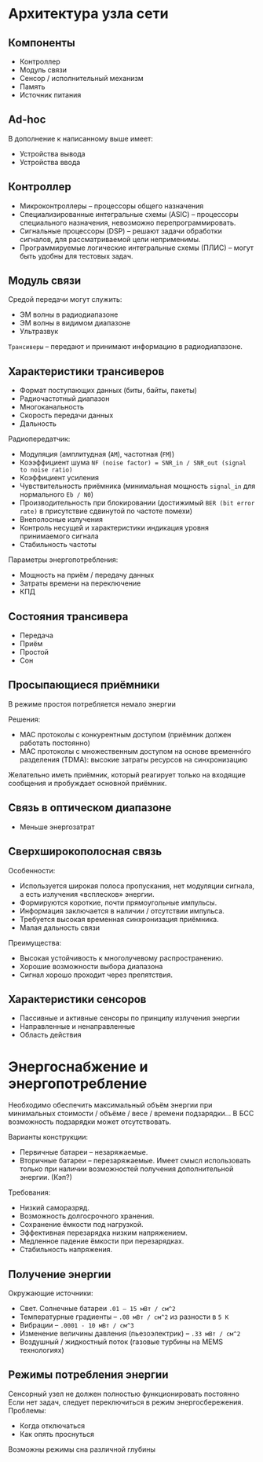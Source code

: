 # Архитектура узла сети

## Компоненты
* Контроллер
* Модуль связи
* Сенсор / исполнительный механизм
* Память
* Источник питания

## Ad-hoc
В дополнение к написанному выше имеет:
* Устройства вывода
* Устройства ввода

## Контроллер
* Микроконтроллеры – процессоры общего назначения
* Специализированные интегральные схемы  (ASIC) – процессоры специального назначения, невозможно перепрограммировать.
* Сигнальные процессоры (DSP) – решают задачи обработки сигналов, для рассматриваемой цели неприменимы.
* Программируемые логические интегральные схемы (ПЛИС) – могут быть удобны для тестовых задач.

## Модуль связи
Средой передачи могут служить:
* ЭМ волны в радиодиапазоне
* ЭМ волны в видимом диапазоне
* Ультразвук

`Трансиверы` – передают и принимают информацию в радиодиапазоне.

## Характеристики трансиверов

* Формат поступающих данных (биты, байты, пакеты)
* Радиочастотный диапазон
* Многоканальность
* Скорость передачи данных
* Дальность

Радиопередатчик:
* Модуляция (амплитудная (`AM`), частотная (`FM`))
* Коээффициент шума  `NF (noise factor) = SNR_in / SNR_out (signal to noise ratio)`
* Коэффициент усиления
* Чувствительность приёмника (минимальная мощность `signal_in` для нормального  `Eb / N0`)
* Производительность при блокировании (достижимый `BER (bit error rate)` в присутствие сдвинутой по частоте помехи)
* Внеполосные излучения
* Контроль несущей и характеристики индикация уровня принимаемого сигнала
* Стабильность частоты



Параметры энергопотребления:
* Мощность на приём / передачу данных
* Затраты времени на переключение
* КПД

## Состояния трансивера

* Передача
* Приём
* Простой
* Сон

## Просыпающиеся приёмники
В режиме простоя потребляется немало энергии

Решения:
* MAC протоколы с конкурентным доступом (приёмник должен работать постоянно)
* MAC протоколы с множественным доступом на основе временнóго разделения (TDMA): высокие затраты ресурсов на синхронизацию

Желательно иметь приёмник, который реагирует только на входящие сообщения и пробуждает основной приёмник.

## Связь в оптическом диапазоне
* Меньше энергозатрат

## Сверхширокополосная связь
Особенности:
* Используется широкая полоса пропускания, нет модуляции сигнала, а есть излучения «всплесков» энергии.
* Формируются короткие, почти прямоугольные импульсы.
* Информация заключается в наличии / отсутствии импульса.
* Требуется высокая временная синхронизация приёмника.
* Малая дальность связи

Преимущества:
* Высокая устойчивость к многолучевому распространению.
* Хорошие возможности выбора диапазона
* Сигнал хорошо проходит через препятствия.

## Характеристики сенсоров

* Пассивные и активные сенсоры по принципу излучения энергии
* Направленные и ненаправленные
* Область действия

# Энергоснабжение и энергопотребление
Необходимо обеспечить максимальный объём энергии при минимальных стоимости / объёме / весе / времени подзарядки... В БСС возможность подзарядки может отсутствовать.

Варианты конструкции:
* Первичные батареи – незаряжаемые.
* Вторичные батареи – перезаряжаемые. Имеет смысл использовать только при наличии возможностей получения дополнительной энергии. (Кэп?)

Требования:
* Низкий саморазряд.
* Возможность долгосрочного хранения.
* Сохранение ёмкости под нагрузкой.
* Эффективная перезарядка низким напряжением.
* Медленное падение ёмкости при перезарядках.
* Стабильность напряжения.

## Получение энергии

Окружающие источники:
* Свет. Солнечные батареи `.01 — 15 мВт / см^2`
* Температурные градиенты – `.08 мВт / см^2` из разности в `5 К`
* Вибрации – `.0001 - 10 мВт / см^3`
* Изменение величины давления (пьезоэлектрик) – `.33 мВт / см^2` 
* Воздушный / жидкостный поток (газовые турбины на MEMS технологиях)

## Режимы потребления энергии

Сенсорный узел не должен полностью функционировать постоянно
Если нет задач, следует переключиться в режим энергосбережения.
Проблемы:
* Когда отключаться
* Как опять проснуться

Возможны режимы сна различной глубины


